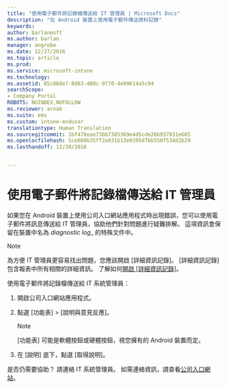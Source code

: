 ```yaml
---
title: "使用電子郵件將記錄檔傳送給 IT 管理員 | Microsoft Docs"
description: "在 Android 裝置上使用電子郵件傳送資料記錄"
keywords: 
author: barlanmsft
ms.author: barlan
manager: angrobe
ms.date: 12/27/2016
ms.topic: article
ms.prod: 
ms.service: microsoft-intune
ms.technology: 
ms.assetid: 85c868e7-8d63-480c-9770-4e99614a5c94
searchScope:
- Company Portal
ROBOTS: NOINDEX,NOFOLLOW
ms.reviewer: arnab
ms.suite: ems
ms.custom: intune-enduser
translationtype: Human Translation
ms.sourcegitcommit: 1bf478eae73bb7385369e4d5cde26b937831e665
ms.openlocfilehash: 5ce680b35ff2a931b13e0395d7bb550f534d2b29
ms.lasthandoff: 12/30/2016


---
```



# <a name="send-logs-to-your-it-admin-using-email"></a>使用電子郵件將記錄檔傳送給 IT 管理員

如果您在 Android 裝置上使用公司入口網站應用程式時出現錯誤，您可以使用電子郵件將訊息傳送給 IT 管理員，協助他們針對問題進行疑難排解。 這項資訊會保留在裝置中名為 _diagnostic log__ 的特殊文件中。

> [!Note]
> 為方便 IT 管理員更容易找出問題，您應該開啟 [詳細資訊記錄]。 [詳細資訊記錄] 包含報表中所有相關的詳細資訊。 了解如何[開啟 [詳細資訊記錄]](use-verbose-logging-to-help-your-it-administrator-fix-device-issues-android.md)。

使用電子郵件將記錄檔傳送給 IT 系統管理員：

1.  開啟公司入口網站應用程式。

2.  點選 [功能表] >  [說明與意見反應]。

    > [!NOTE]
    > [功能表] 可能是軟體按鈕或硬體按鈕，視您擁有的 Android 裝置而定。

3.  在 [說明] 底下，點選 [取得說明]。

是否仍需要協助？ 請連絡 IT 系統管理員。 如需連絡資訊，請查看[公司入口網站](http://portal.manage.microsoft.com)。

